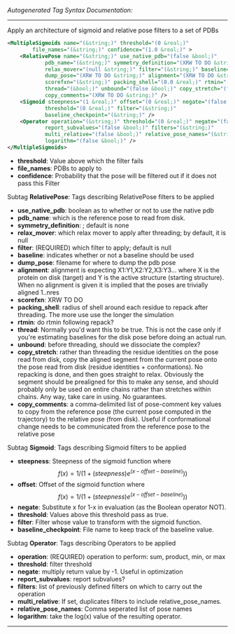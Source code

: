 <!-- THIS IS AN AUTOGENERATED FILE: Don't edit it directly, instead change the schema definition in the code itself. -->

_Autogenerated Tag Syntax Documentation:_

---
Apply an architecture of sigmoid and relative pose filters to a set of PDBs

```xml
<MultipleSigmoids name="(&string;)" threshold="(0 &real;)"
        file_names="(&string;)" confidence="(1.0 &real;)" >
    <RelativePose name="(&string;)" use_native_pdb="(false &bool;)"
            pdb_name="(&string;)" symmetry_definition="(XRW TO DO &string;)"
            relax_mover="(null &string;)" filter="(&string;)" baseline="(1 &bool;)"
            dump_pose="(XRW TO DO &string;)" alignment="(XRW TO DO &string;)"
            scorefxn="(&string;)" packing_shell="(8.0 &real;)" rtmin="(0 &bool;)"
            thread="(&bool;)" unbound="(false &bool;)" copy_stretch="(false &bool;)"
            copy_comments="(XRW TO DO &string;)" />
    <Sigmoid steepness="(1 &real;)" offset="(0 &real;)" negate="(false &bool;)"
            threshold="(0 &real;)" filter="(&string;)"
            baseline_checkpoint="(&string;)" />
    <Operator operation="(&string;)" threshold="(0 &real;)" negate="(false &bool;)"
            report_subvalues="(false &bool;)" filters="(&string;)"
            multi_relative="(false &bool;)" relative_pose_names="(&string;)"
            logarithm="(false &bool;)" />
</MultipleSigmoids>
```

-   **threshold**: Value above which the filter fails
-   **file_names**: PDBs to apply to
-   **confidence**: Probability that the pose will be filtered out if it does not pass this Filter


Subtag **RelativePose**:   Tags describing RelativePose filters to be applied

-   **use_native_pdb**: boolean as to whether or not to use the native pdb
-   **pdb_name**: which is the reference pose to read from disk.
-   **symmetry_definition**: ; default is none
-   **relax_mover**: which relax mover to apply after threading; by default, it is null
-   **filter**: (REQUIRED) which filter to apply; default is null
-   **baseline**: indicates whether or not a baseline should be used
-   **dump_pose**: filename for where to dump the pdb pose
-   **alignment**: alignment is expecting X1:Y1,X2:Y2,X3:Y3... where X is the protein on disk (target) and Y is the active structure (starting structure). When no alignment is given it is implied that the poses are trivially aligned 1..nres
-   **scorefxn**: XRW TO DO
-   **packing_shell**: radius of shell around each residue to repack after threading. The more use use the longer the simulation
-   **rtmin**: do rtmin following repack?
-   **thread**: Normally you'd want this to be true. This is not the case only if you're estimating baselines for the disk pose before doing an actual run.
-   **unbound**: before threading, should we dissociate the complex?
-   **copy_stretch**: rather than threading the residue identities on the pose read from disk, copy the aligned segment from the current pose onto the pose read from disk (residue identities + conformations). No repacking is done, and then goes straight to relax. Obviously the segment should be prealigned for this to make any sense, and should probably only be used on entire chains rather than stretches within chains. Any way, take care in using. No guarantees.
-   **copy_comments**: a comma-delimited list of pose-comment key values to copy from the reference pose (the current pose computed in the trajectory) to the relative pose (from disk). Useful if conformational change needs to be communicated from the reference pose to the relative pose

Subtag **Sigmoid**:   Tags describing Sigmoid filters to be applied

-   **steepness**: Steepness of the sigmoid function where $$f(x) = 1 / ( 1 + (steepness)e^{ (x - offset - baseline) } ) )$$
-   **offset**: Offset of the sigmoid function where $$f(x) = 1 / ( 1 + (steepness)e^{ (x - offset - baseline) } ) )$$
-   **negate**: Substitute x for 1-x in evaluation (as the Boolean operator NOT).
-   **threshold**: Values above this threshold pass as true.
-   **filter**: Filter whose value to transform with the sigmoid function.
-   **baseline_checkpoint**: File name to keep track of the baseline value.

Subtag **Operator**:   Tags describing Operators to be applied

-   **operation**: (REQUIRED) operation to perform: sum, product, min, or max
-   **threshold**: filter threshold
-   **negate**: multiply return value by -1. Useful in optimization
-   **report_subvalues**: report subvalues?
-   **filters**: list of previously defined filters on which to carry out the operation
-   **multi_relative**: If set, duplicates filters to include relative_pose_names.
-   **relative_pose_names**: Comma seperated list of pose names
-   **logarithm**: take the log(x) value of the resulting operator.

---
